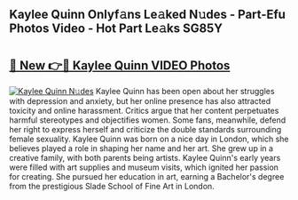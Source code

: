 ## Kaylee Quinn Onlyf𝚊ns Le𝚊ked N𝚞des - Part-Efu Photos Video - Hot Part Le𝚊ks SG85Y

# <h2><a href="http://ac47850.deff.icu/?id=Kaylee+Quinn">🔗 New 👉🔴 Kaylee Quinn VIDEO Photos</a></h2>

[![Kaylee Quinn N𝚞des](https://i.imgur.com/rIISA9y.gif)](http://ac47850.deff.icu/?id=Kaylee+Quinn)
Kaylee Quinn has been open about her struggles with depression and anxiety, but her online presence has also attracted toxicity and online harassment. Critics argue that her content perpetuates harmful stereotypes and objectifies women. Some fans, meanwhile, defend her right to express herself and criticize the double standards surrounding female sexuality. Kaylee Quinn was born on a nice day in London, which she believes played a role in shaping her name and her art. She grew up in a creative family, with both parents being artists. Kaylee Quinn's early years were filled with art supplies and museum visits, which ignited her passion for creating. She pursued her education in art, earning a Bachelor's degree from the prestigious Slade School of Fine Art in London.
